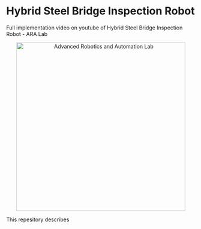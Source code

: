 # Hybrid Steel Bridge Inspection Robot
Full implementation video on youtube of Hybrid Steel Bridge Inspection Robot - ARA Lab
<p align="center">
<a href="https://youtu.be/SHk5IIOBRdA" 
target="_blank"><img src="/images/robot.gif" width="450" 
alt="Advanced Robotics and Automation Lab" width="450"/></a>
</p>

This repesitory describes 


